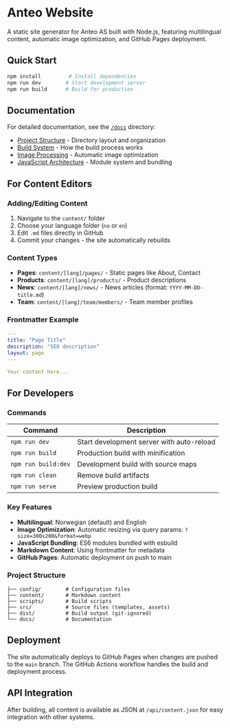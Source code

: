 # Anteo Website

A static site generator for Anteo AS built with Node.js, featuring multilingual content, automatic image optimization, and GitHub Pages deployment.

## Quick Start

```bash
npm install         # Install dependencies
npm run dev        # Start development server
npm run build      # Build for production
```

## Documentation

For detailed documentation, see the [`/docs`](./docs) directory:

- [Project Structure](./docs/project-structure.md) - Directory layout and organization
- [Build System](./docs/build-system.md) - How the build process works
- [Image Processing](./docs/image-processing.md) - Automatic image optimization
- [JavaScript Architecture](./docs/javascript-architecture.md) - Module system and bundling

## For Content Editors

### Adding/Editing Content

1. Navigate to the `content/` folder
2. Choose your language folder (`no` or `en`)
3. Edit `.md` files directly in GitHub
4. Commit your changes - the site automatically rebuilds

### Content Types

- **Pages**: `content/[lang]/pages/` - Static pages like About, Contact
- **Products**: `content/[lang]/products/` - Product descriptions
- **News**: `content/[lang]/news/` - News articles (format: `YYYY-MM-DD-title.md`)
- **Team**: `content/[lang]/team/members/` - Team member profiles

### Frontmatter Example

```yaml
---
title: "Page Title"
description: "SEO description"
layout: page
---

Your content here...
```

## For Developers

### Commands

| Command | Description |
|---------|-------------|
| `npm run dev` | Start development server with auto-reload |
| `npm run build` | Production build with minification |
| `npm run build:dev` | Development build with source maps |
| `npm run clean` | Remove build artifacts |
| `npm run serve` | Preview production build |

### Key Features

- **Multilingual**: Norwegian (default) and English
- **Image Optimization**: Automatic resizing via query params: `?size=300x200&format=webp`
- **JavaScript Bundling**: ES6 modules bundled with esbuild
- **Markdown Content**: Using frontmatter for metadata
- **GitHub Pages**: Automatic deployment on push to main

### Project Structure

```
├── config/        # Configuration files
├── content/       # Markdown content
├── scripts/       # Build scripts
├── src/           # Source files (templates, assets)
├── dist/          # Build output (git-ignored)
└── docs/          # Documentation
```

## Deployment

The site automatically deploys to GitHub Pages when changes are pushed to the `main` branch. The GitHub Actions workflow handles the build and deployment process.

## API Integration

After building, all content is available as JSON at `/api/content.json` for easy integration with other systems.
